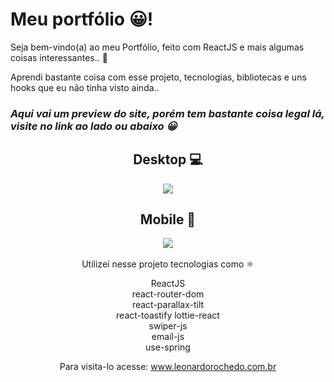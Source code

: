 # Meu portfólio 😀!

Seja bem-vindo(a) ao meu Portfólio, feito com ReactJS e mais algumas coisas interessantes.. 👀 <br>

Aprendi bastante coisa com esse projeto, tecnologias, bibliotecas e uns hooks que eu não tinha visto ainda..

<h3><i>Aqui vai um preview do site, porém tem bastante coisa legal lá, visite no link ao lado ou abaixo 😀</i></h3>

<div align='center'>
<h2> Desktop 💻 </h2>
<img src='https://user-images.githubusercontent.com/62243365/189427824-b5af03e3-f5f0-49d8-882c-330601c59288.png' />

<h2> Mobile 📱 </h2>
<img src='https://user-images.githubusercontent.com/62243365/189427820-088b2fc9-2122-4457-bc68-8a2d8dff0e47.png' />
</div>

<div align='center'>
<br>
Utilizei nesse projeto tecnologias como ⚛️

ReactJS<br>
react-router-dom<br>
react-parallax-tilt<br>
react-toastify
lottie-react<br>
swiper-js<br>
email-js<br>
use-spring<br>

Para visita-lo acesse: www.leonardorochedo.com.br

</div>

